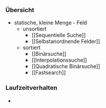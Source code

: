 ### Übersicht
+ statische, kleine Menge - Feld
	+ unsortiert
		+ [[Sequentielle Suche]]
		+ [[Selbstanordnende Felder]]
	+ sortiert
		+ [[Binärsuche]]
		+ [[Interpolationssuche]]
		+ [[Quadratische Binärsuche]]
		+ [[Fastsearch]]

### Laufzeitverhalten
+ 